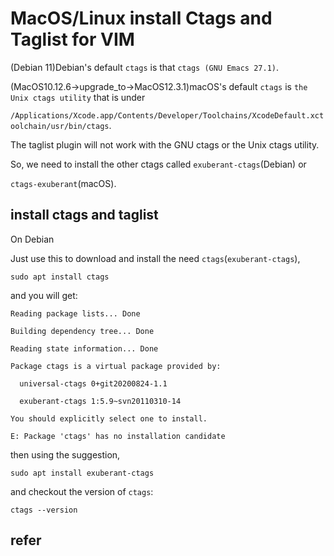# MacOS/Linux install Ctags and Taglist for VIM

(Debian 11)Debian's default `ctags` is that `ctags (GNU Emacs 27.1)`.

(MacOS10.12.6->upgrade_to->MacOS12.3.1)macOS's default `ctags` is `the Unix ctags utility` that is under

`/Applications/Xcode.app/Contents/Developer/Toolchains/XcodeDefault.xctoolchain/usr/bin/ctags`.

The taglist plugin will not work with the GNU ctags or the Unix ctags utility.

So, we need to install the other ctags called `exuberant-ctags`(Debian) or

`ctags-exuberant`(macOS).

## install ctags and taglist

On Debian

Just use this to download and install the need `ctags`(`exuberant-ctags`),

    sudo apt install ctags

and you will get:

    Reading package lists... Done

    Building dependency tree... Done

    Reading state information... Done

    Package ctags is a virtual package provided by:
  
      universal-ctags 0+git20200824-1.1
  
      exuberant-ctags 1:5.9~svn20110310-14

    You should explicitly select one to install.

    E: Package 'ctags' has no installation candidate

then using the suggestion,

    sudo apt install exuberant-ctags

and checkout the version of `ctags`:

    ctags --version

## refer
